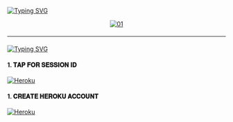 <a href="https://git.io/typing-svg"><img src="https://readme-typing-svg.demolab.com?font=Black+Ops+One&size=50&pause=1000&color=red&center=true&width=910&height=100&lines=QUEEN+MD+BOT+; RELEASED+ON+10.+04.+2025; KEEP+LOVING+QUEEN+MD"
alt="Typing SVG" /></a>
  </p>

<div style="text-align: center;">
  <a href="https://ibb.co/N6NMDtn">
    <img src="https://i.ibb.co/BHbYb7Vy/1743837507587.jpg" alt="01" border="0"></a>
  <hr style="margin-top: 20px; margin-bottom: 20px;">
</div>

<a href="https://git.io/typing-svg"><img src="https://readme-typing-svg.demolab.com?font=Black+Ops+One&size=50&pause=1000&color=red&center=true&width=910&height=100&lines=FORK+AND+STAR+THIS+REPO"
alt="Typing SVG" /></a>
  </p>

<h4 align="left">1. 𝐓𝐀𝐏 𝐅𝐎𝐑 𝐒𝐄𝐒𝐒𝐈𝐎𝐍 𝐈𝐃</h4>
<p align="left">
<a href='https://queenpair.onrender.com' target="_blank"><img alt='Heroku' src='https://img.shields.io/badge/-session%20id-purple?style=for-the-badge&logo=heroku&logoColor=white'/></a>
</p>

<h4 align="left">1. 𝐂𝐑𝐄𝐀𝐓𝐄 𝐇𝐄𝐑𝐎𝐊𝐔 𝐀𝐂𝐂𝐎𝐔𝐍𝐓</h4>
<p align="left">
<a href='https://signup.heroku.com/' target="_blank"><img alt='Heroku' src='https://img.shields.io/badge/-create%20account-purple?style=for-the-badge&logo=heroku&logoColor=white'/></a>
</p>
